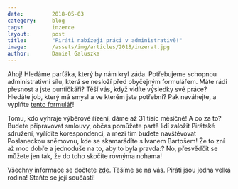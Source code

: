 ```yaml
---
date:         2018-05-03
category:     blog
tags:         inzerce
layout:       post
title:        "Piráti nabízejí práci v administrativě!"
image:        /assets/img/articles/2018/inzerat.jpg
author:       Daniel Galuszka
---
```


Ahoj! Hledáme parťáka, který by nám kryl záda. Potřebujeme schopnou administrativní sílu, která se nesloží před obyčejným formulářem. Máte rádi přesnost a jste puntičkáři? Těší vás, když vidíte výsledky své práce? Hledáte job, který má smysl a ve kterém jste potřební? Pak neváhejte, a vyplňte [tento formulář](https://airtable.com/shrmvAqKj7gPe46ec)! 

Tomu, kdo vyhraje výběrové řízení, dáme až 31 tisíc měsíčně! A co za to? Budete připravovat smlouvy, občas pomůžete partě lidí založit Pirátské sdružení, vyřídíte korespondenci, a mezi tím budete navštěvovat Poslaneckou sněmovnu, kde se skamarádíte s Ivanem Bartošem! Že to zní až moc dobře a jednoduše na to, aby to byla pravda:? No, přesvědčit se můžete jen tak, že do toho skočíte rovnýma nohama!

Všechny informace se dočtete [zde](https://forum.pirati.cz/viewtopic.php?f=572&t=41154). Těšíme se na vás. Piráti jsou jedna velká rodina! Staňte se její součástí!

